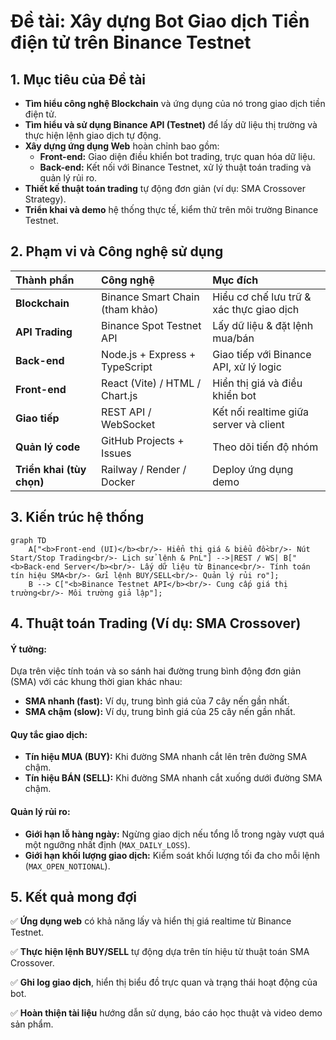 # **Đề tài: Xây dựng Bot Giao dịch Tiền điện tử trên Binance Testnet**

## **1. Mục tiêu của Đề tài**

*   **Tìm hiểu công nghệ Blockchain** và ứng dụng của nó trong giao dịch tiền điện tử.
*   **Tìm hiểu và sử dụng Binance API (Testnet)** để lấy dữ liệu thị trường và thực hiện lệnh giao dịch tự động.
*   **Xây dựng ứng dụng Web** hoàn chỉnh bao gồm:
    *   **Front-end:** Giao diện điều khiển bot trading, trực quan hóa dữ liệu.
    *   **Back-end:** Kết nối với Binance Testnet, xử lý thuật toán trading và quản lý rủi ro.
*   **Thiết kế thuật toán trading** tự động đơn giản (ví dụ: SMA Crossover Strategy).
*   **Triển khai và demo** hệ thống thực tế, kiểm thử trên môi trường Binance Testnet.

## **2. Phạm vi và Công nghệ sử dụng**

| Thành phần | Công nghệ | Mục đích |
| :--- | :--- | :--- |
| **Blockchain** | Binance Smart Chain (tham khảo) | Hiểu cơ chế lưu trữ & xác thực giao dịch |
| **API Trading** | Binance Spot Testnet API | Lấy dữ liệu & đặt lệnh mua/bán |
| **Back-end** | Node.js + Express + TypeScript | Giao tiếp với Binance API, xử lý logic |
| **Front-end** | React (Vite) / HTML / Chart.js | Hiển thị giá và điều khiển bot |
| **Giao tiếp** | REST API / WebSocket | Kết nối realtime giữa server và client |
| **Quản lý code** | GitHub Projects + Issues | Theo dõi tiến độ nhóm |
| **Triển khai (tùy chọn)** | Railway / Render / Docker | Deploy ứng dụng demo |

## **3. Kiến trúc hệ thống**

```mermaid
graph TD
    A["<b>Front-end (UI)</b><br/>- Hiển thị giá & biểu đồ<br/>- Nút Start/Stop Trading<br/>- Lịch sử lệnh & PnL"] -->|REST / WS| B["<b>Back-end Server</b><br/>- Lấy dữ liệu từ Binance<br/>- Tính toán tín hiệu SMA<br/>- Gửi lệnh BUY/SELL<br/>- Quản lý rủi ro"];
    B --> C["<b>Binance Testnet API</b><br/>- Cung cấp giá thị trường<br/>- Môi trường giả lập"];
```

## **4. Thuật toán Trading (Ví dụ: SMA Crossover)**

#### **Ý tưởng:**

Dựa trên việc tính toán và so sánh hai đường trung bình động đơn giản (SMA) với các khung thời gian khác nhau:
*   **SMA nhanh (fast):** Ví dụ, trung bình giá của 7 cây nến gần nhất.
*   **SMA chậm (slow):** Ví dụ, trung bình giá của 25 cây nến gần nhất.

#### **Quy tắc giao dịch:**
*   **Tín hiệu MUA (BUY):** Khi đường SMA nhanh cắt lên trên đường SMA chậm.
*   **Tín hiệu BÁN (SELL):** Khi đường SMA nhanh cắt xuống dưới đường SMA chậm.

#### **Quản lý rủi ro:**
*   **Giới hạn lỗ hàng ngày:** Ngừng giao dịch nếu tổng lỗ trong ngày vượt quá một ngưỡng nhất định (`MAX_DAILY_LOSS`).
*   **Giới hạn khối lượng giao dịch:** Kiểm soát khối lượng tối đa cho mỗi lệnh (`MAX_OPEN_NOTIONAL`).

## **5. Kết quả mong đợi**

✅ **Ứng dụng web** có khả năng lấy và hiển thị giá realtime từ Binance Testnet.

✅ **Thực hiện lệnh BUY/SELL** tự động dựa trên tín hiệu từ thuật toán SMA Crossover.

✅ **Ghi log giao dịch**, hiển thị biểu đồ trực quan và trạng thái hoạt động của bot.

✅ **Hoàn thiện tài liệu** hướng dẫn sử dụng, báo cáo học thuật và video demo sản phẩm.
